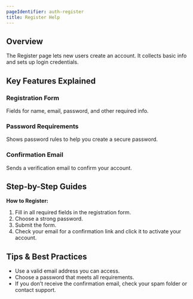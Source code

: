 ```yaml
---
pageIdentifier: auth-register
title: Register Help
---
```


## Overview
The Register page lets new users create an account. It collects basic info and sets up login credentials.

## Key Features Explained
### Registration Form
Fields for name, email, password, and other required info.

### Password Requirements
Shows password rules to help you create a secure password.

### Confirmation Email
Sends a verification email to confirm your account.

## Step-by-Step Guides
**How to Register:**
1. Fill in all required fields in the registration form.
2. Choose a strong password.
3. Submit the form.
4. Check your email for a confirmation link and click it to activate your account.

## Tips & Best Practices
- Use a valid email address you can access.
- Choose a password that meets all requirements.
- If you don’t receive the confirmation email, check your spam folder or contact support.
